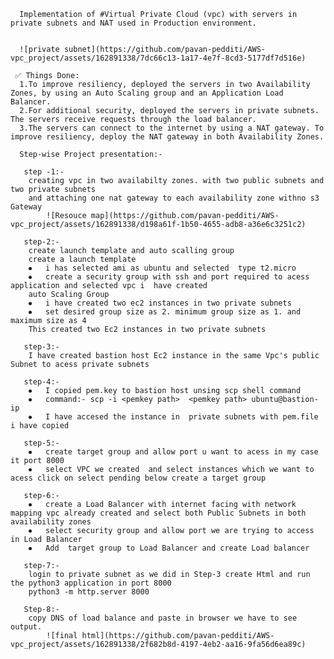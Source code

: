 	  Implementation of #Virtual Private Cloud (vpc) with servers in private subnets and NAT used in Production environment.
	 
	 
	  ![private subnet](https://github.com/pavan-pedditi/AWS-vpc_project/assets/162891338/7dc66c13-1a17-4e7f-8cd3-5177df7d516e)
	 
	 ✅ Things Done:
	  1.To improve resiliency, deployed the servers in two Availability Zones, by using an Auto Scaling group and an Application Load Balancer.
	  2.For additional security, deployed the servers in private subnets. The servers receive requests through the load balancer.
	  3.The servers can connect to the internet by using a NAT gateway. To improve resiliency, deploy the NAT gateway in both Availability Zones.
	 
	  Step-wise Project presentation:-
   	
	   step -1:-
	    creating vpc in two availabilty zones. with two public subnets and two private subnets
	    and attaching one nat gateway to each availability zone withno s3 Gateway
     		![Resouce map](https://github.com/pavan-pedditi/AWS-vpc_project/assets/162891338/d198a61f-1b50-4655-adb8-a36e6c3251c2)

	   step-2:-
	    create launch template and auto scalling group
	    create a launch template
	    ⦁	i has selected ami as ubuntu and selected  type t2.micro
	    ⦁	create a security group with ssh and port required to acess application and selected vpc i  have created 
	    auto Scaling Group
	    ⦁	i have created two ec2 instances in two private subnets
	    ⦁	set desired group size as 2. minimum group size as 1. and maximum size as 4
	    This created two Ec2 instances in two private subnets 
     
	   step-3:-
	    I have created bastion host Ec2 instance in the same Vpc's public Subnet to acess private subnets
     
	   step-4:-
	    ⦁	I copied pem.key to bastion host unsing scp shell command
	    ⦁	command:- scp -i <pemkey path>  <pemkey path> ubuntu@bastion-ip
	    ⦁	I have accesed the instance in  private subnets with pem.file i have copied
     
	   step-5:-
	    ⦁	create target group and allow port u want to acess in my case it port 8000
	    ⦁	select VPC we created  and select instances which we want to acess click on select pending below create a target group
     
	   step-6:-
	    ⦁	create a Load Balancer with internet facing with network mapping vpc already created and select both Public Subnets in both availability zones
	    ⦁	select security group and allow port we are trying to access in Load Balancer
	    ⦁	Add  target group to Load Balancer and create Load balancer
     
	   step-7:-
	    login to private subnet as we did in Step-3 create Html and run the python3 application in port 8000
	    python3 -m http.server 8000
     
	   Step-8:-
	    copy DNS of load balance and paste in browser we have to see output.
     		![final html](https://github.com/pavan-pedditi/AWS-vpc_project/assets/162891338/2f682b8d-4197-4eb2-aa16-9fa56d6ea89c)





